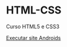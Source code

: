 # HTML-CSS
 Curso HTML5 e CSS3


<a href="https://eriicsouza.github.io/HTML-CSS/projeto001/android">Executar site Androids